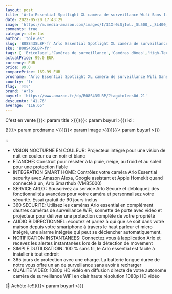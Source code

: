 ```yaml
---
layout: post
title: 'Arlo Essential Spotlight XL caméra de surveillance Wifi Sans fil  HD video  Jour Nuit  Intérieur Extérieur  Batterie 1 an  Vision nocturne  Essai gratuit de 90 jours inclus pour le Arlo Secure VMC2032'
date: 2022-05-20 17:43:29
image: 'https://m.media-amazon.com/images/I/31Xr0iSj1wL._SL500_._SL400_.jpg'
comments: true
category: ofertas
author: 'tole.es'
slug: 'B08S43SLBP-fr Arlo Essential Spotlight XL caméra de surveillance Wifi...'
sku: 'B08S43SLBP-fr'
tags: [ 'Bricolage','Caméras de surveillance','Caméras dômes','High-Tech','Photo et caméscopes','Systèmes sécurité pour la maison','Sécurité','arlo','🇫🇷', ]
actualPrice: 99.0 EUR
currency: EUR
price: 99.0
comparePrice: 169.99 EUR
prodname: 'Arlo Essential Spotlight XL caméra de surveillance Wifi Sans fil  HD video  Jour Nuit  Intérieur Extérieur  Batterie 1 an  Vision nocturne  Essai gratuit de 90 jours inclus pour le Arlo Secure VMC2032'
country: 'fr'
flag: '🇫🇷'
brand: 'Arlo'
buyurl: 'https://www.amazon.fr/dp/B08S43SLBP/?tag=tolees0d-21'
descuento: '41.76'
average: '116.65'
---
```


C'est en vente [{{< param title >}}]({{< param buyurl >}}) ici:

[![{{< param prodname >}}]({{< param image >}})]({{< param buyurl >}})

ℹ️:

- VISION NOCTURNE EN COULEUR: Projecteur intégré pour une vision de nuit en couleur ou en noir et blanc
- ETANCHE: Construit pour résister à la pluie, neige, au froid et au soleil pour une protection fiable
- INTEGRATION SMART HOME: Contrôlez votre caméra Arlo Essential security avec Amazon Alexa, Google assistant et Apple Homekit quand connecté à un, Arlo Smarthub (VMB5000)
- SERVICE ARLO : Souscrivez au service Arlo Secure et débloquez des fonctionnalités avancées pour votre caméra et personnalisez votre sécurité. Essai gratuit de 90 jours inclus
- 360 SECURITE: Utilisez les caméras Arlo essential en complément dautres caméras de surveillance WiFi, sonnette de porte avec vidéo et projecteur pour délivrer une protection complète de votre propriété
- AUDIO BIDIRECTIONNEL: ecoutez et parlez à qui que se soit dans votre maison depuis votre smartphone à travers le haut parleur et micro intégré, une alarme intégrée qui peut se déclencher automatiquement.
- NOTIFICATION INSTANTANEES: Connectez vous à lapplication Arlo et recevez les alertes instantanées lors de la détection de movement
- SIMPLE DUTILISATIOIN: 100 % sans fil, le Arlo essential est facile à installer à tout endroit
- 365 jours de protection avec une charge. La batterie longue durée de notre vous offre un an de surveillance sans avoir à recharger
- QUALITE VIDEO: 1080p HD vidéo en diffusion directe de votre autonome caméra de surveillance WiFi en clair haute résolution 1080p HD vidéo

[🛒 Achète-le!!]({{< param buyurl >}})

